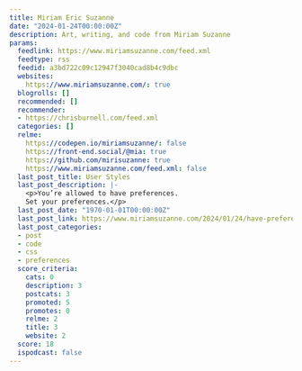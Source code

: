 ```yaml
---
title: Miriam Eric Suzanne
date: "2024-01-24T00:00:00Z"
description: Art, writing, and code from Miriam Suzanne
params:
  feedlink: https://www.miriamsuzanne.com/feed.xml
  feedtype: rss
  feedid: a3bd722c09c12947f3040cad8b4c9dbc
  websites:
    https://www.miriamsuzanne.com/: true
  blogrolls: []
  recommended: []
  recommender:
  - https://chrisburnell.com/feed.xml
  categories: []
  relme:
    https://codepen.io/miriamsuzanne/: false
    https://front-end.social/@mia: true
    https://github.com/mirisuzanne: true
    https://www.miriamsuzanne.com/feed.xml: false
  last_post_title: User Styles
  last_post_description: |-
    <p>You’re allowed to have preferences.
    Set your preferences.</p>
  last_post_date: "1970-01-01T00:00:00Z"
  last_post_link: https://www.miriamsuzanne.com/2024/01/24/have-preferences/
  last_post_categories:
  - post
  - code
  - css
  - preferences
  score_criteria:
    cats: 0
    description: 3
    postcats: 3
    promoted: 5
    promotes: 0
    relme: 2
    title: 3
    website: 2
  score: 18
  ispodcast: false
---
```

